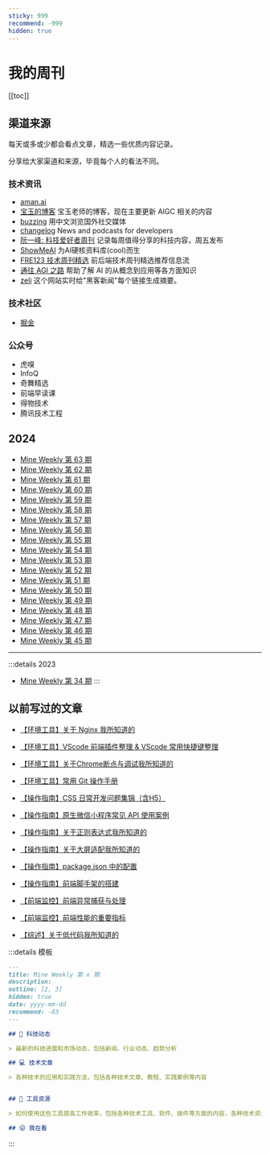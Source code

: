 ```yaml
---
sticky: 999
recommend: -999
hidden: true
---
```


# 我的周刊

[[toc]]

## 渠道来源

每天或多或少都会看点文章，精选一些优质内容记录。

分享给大家渠道和来源，毕竟每个人的看法不同。

### 技术资讯

- [aman.ai](https://aman.ai/)
- [宝玉的博客](https://baoyu.io/) 宝玉老师的博客，现在主要更新 AIGC 相关的内容
- [buzzing](https://www.buzzing.cc/) 用中文浏览国外社交媒体
- [changelog](https://changelog.com/) News and podcasts for developers
- [阮一峰: 科技爱好者周刊](https://www.ruanyifeng.com/blog/archives.html) 记录每周值得分享的科技内容，周五发布
- [ShowMeAI](https://juejin.cn/user/554605767047053/posts) 为AI硬核资料库(cool)而生
- [FRE123 技术周刊精选](https://www.fre321.com/weekly) 前后端技术周刊精选推荐信息流
- [通往 AGI 之路](https://www.waytoagi.com) 帮助了解 AI 的从概念到应用等各方面知识
- [zeli](https://zeli.app/zh) 这个网站实时给"黑客新闻"每个链接生成摘要。

### 技术社区

- [掘金](https://juejin.cn/)

### 公众号

- 虎嗅
- InfoQ
- 奇舞精选
- 前端早读课
- 得物技术
- 腾讯技术工程

## 2024
* [Mine Weekly 第 63 期](./2025-03-16.md)
* [Mine Weekly 第 62 期](./2025-03-02.md)
* [Mine Weekly 第 61 期](./2025-02-23.md)
* [Mine Weekly 第 60 期](./2024-12-01.md)
* [Mine Weekly 第 59 期](./2024-11-10.md)
* [Mine Weekly 第 58 期](./2024-11-02.md)
* [Mine Weekly 第 57 期](./2024-10-27.md)
* [Mine Weekly 第 56 期](./2024-10-20.md)
* [Mine Weekly 第 55 期](./2024-10-13.md)
* [Mine Weekly 第 54 期](./2024-09-15.md)
* [Mine Weekly 第 53 期](./2024-08-18.md)
* [Mine Weekly 第 52 期](./2024-08-11.md)
* [Mine Weekly 第 51 期](./2024-08-04.md)
* [Mine Weekly 第 50 期](./2024-07-28.md)
* [Mine Weekly 第 49 期](./2024-07-21.md)
* [Mine Weekly 第 48 期](./2024-07-14.md)
* [Mine Weekly 第 47 期](./2024-07-07.md)
* [Mine Weekly 第 46 期](./2024-06-30.md)
* [Mine Weekly 第 45 期](https://www.yuque.com/huakang/weekly/vw91sf87r9vxk32r)

---

:::details 2023
* [Mine Weekly 第 34 期](https://www.yuque.com/huakang/weekly/nvc0osh8q54t6tsg)
:::

## 以前写过的文章
- [【环境工具】关于 Nginx 我所知道的](https://juejin.cn/post/7220220100384981050)

- [【环境工具】VScode 前端插件整理 & VScode 常用快捷键整理](https://juejin.cn/post/7166149743079325703)

- [【环境工具】关于Chrome断点与调试我所知道的](https://juejin.cn/post/7176877808017211453)

- [【环境工具】常用 Git 操作手册](https://juejin.cn/post/7177233238803513400)

- [【操作指南】CSS 日常开发问题集锦（含H5）](https://juejin.cn/post/7209542304862961724)

- [【操作指南】原生微信小程序常见 API 使用案例](https://juejin.cn/post/7217653855444992057)

- [【操作指南】关于正则表达式我所知道的](https://juejin.cn/post/7209542304863010876)

- [【操作指南】关于大屏适配我所知道的](https://juejin.cn/post/7210615486710726715)

- [【操作指南】package.json 中的配置](https://juejin.cn/post/7145078108092104718)

- [【操作指南】前端脚手架的搭建](https://juejin.cn/post/7141308016644587533)

- [【前端监控】前端异常捕获与处理](https://juejin.cn/post/7221481997571047482)

- [【前端监控】前端性能的重要指标](https://juejin.cn/post/7223668409506431037)

- [【综述】关于低代码我所知道的](https://juejin.cn/post/7222921573623676987)


:::details 模板

```md
---
title: Mine Weekly 第 x 期
description:
outline: [2, 3]
hidden: true
date: yyyy-mm-dd
recommend: -83
---

## 🚀 科技动态

> 最新的科技进展和市场动态，包括新闻、行业动态、趋势分析

## 💻 技术文章

> 各种技术的应用和实践方法，包括各种技术文章、教程、实践案例等内容


## 🔧 工具资源

> 如何使用这些工具提高工作效率，包括各种技术工具、软件、插件等方面的内容，各种技术资源、免费课程、学习资料

## 😛 我在看
```

:::